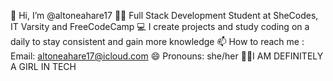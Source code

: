 👋 Hi, I’m @altoneahare17
👩‍💻 Full Stack Development Student at SheCodes, IT Varsity and FreeCodeCamp
💻 I create projects and study coding on a daily to stay consistent and gain more knowledge
📫 How to reach me : 
   Email: altoneahare17@icloud.com
😄 Pronouns: she/her
💅🏽I AM DEFINITELY A GIRL IN TECH 

